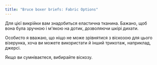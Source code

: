 ```yaml
---
title: "Bruce boxer briefs: Fabric Options"
---
```


Для цієї викрійки вам знадобиться еластична тканина. Бажано, щоб вона була зручною і м'якою на дотик, дозволяючи шкірі дихати.

Особисто я вважаю, що ніщо не може зрівнятися з віскозою для цього візерунка, хоча ви можете використати й інший трикотаж, наприклад, джерсі.

Якщо ви сумніваєтеся, вибирайте віскозу.
